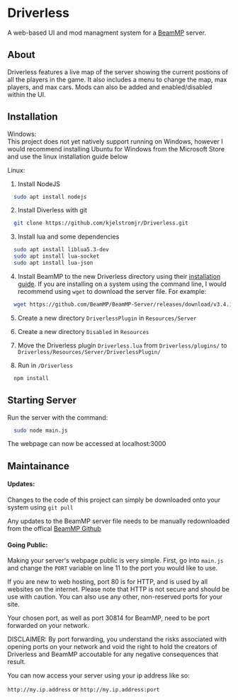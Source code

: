 
# Driverless
A web-based UI and mod managment system for a [BeamMP](https://docs.beammp.com/) server.


## About
Driverless features a live map of the server showing the current postions of all the players in the game. It also includes a menu to change the map, max players, and max cars. Mods can also be added and enabled/disabled within the UI.

## Installation 

Windows:  
This project does not yet natively support running on Windows, however I would recommend installing Ubuntu for Windows from the Microsoft Store and use the linux installation guide below

Linux:

1. Install NodeJS  

```bash
  sudo apt install nodejs
```

2. Install Diverless with git

```bash
  git clone https://github.com/kjelstromjr/Driverless.git
```

3. Install lua and some dependencies
```bash
  sudo apt install liblua5.3-dev
  sudo apt install lua-socket
  sudo apt install lua-json
```

4. Install BeamMP to the new Driverless directory using their [installation guide](https://docs.beammp.com/server/create-a-server/). If you are installing on a system using the command line, I would recommend using `wget` to download the server file. For example:
```bash
  wget https://github.com/BeamMP/BeamMP-Server/releases/download/v3.4.1/BeamMP-Server.ubuntu.22.04.x86_64
```

5. Create a new directory `DriverlessPlugin` in `Resources/Server`

6. Create a new directory `Disabled` in `Resources`

7. Move the Driverless plugin `Driverless.lua` from `Driverless/plugins/` to `Driverless/Resources/Server/DriverlessPlugin/`

8. Run in `/Driverless`
```bash
  npm install
```
## Starting Server
Run the server with the command:

```bash
  sudo node main.js
```

The webpage can now be accessed at localhost:3000
## Maintainance

#### Updates:
Changes to the code of this project can simply be downloaded onto your system using `git pull`

Any updates to the BeamMP server file needs to be manually redownloaded from the offical [BeamMP Github](https://github.com/BeamMP/BeamMP-Server/releases/)

#### Going Public:
Making your server's webpage public is very simple. First, go into `main.js` and change the `PORT` variable on line 11 to the port you would like to use.  

If you are new to web hosting, port 80 is for HTTP, and is used by all websites on the internet. Please note that HTTP is not secure and should be use with caution. You can also use any other, non-reserved ports for your site.

Your chosen port, as well as port 30814 for BeamMP, need to be port forwarded on your network.

DISCLAIMER:
By port forwarding, you understand the risks associated with opening ports on your network and void the right to hold the creators of Driverless and BeamMP accoutable for any negative consequences that result.

You can now access your server using your ip address like so:

`http://my.ip.address` or `http://my.ip.address:port`

